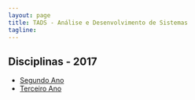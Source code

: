 ```yaml
---
layout: page
title: TADS - Análise e Desenvolvimento de Sistemas
tagline: 
---
```


## Disciplinas - 2017

<ul>
  <li><a href="https://drive.google.com/drive/folders/0B_jYjhszA34iSW9JMVE3V3pUcjA?usp=sharing">Segundo Ano</a></li>
  <li><a href="https://drive.google.com/drive/folders/0B_jYjhszA34iclNqWUNHS1N6Nzg?usp=sharing">Terceiro Ano</a></li>
</ul>
